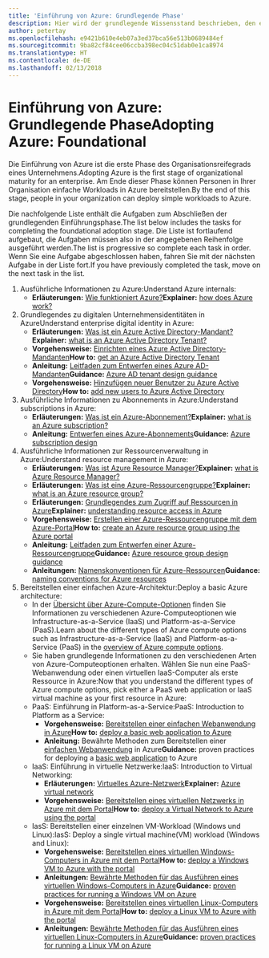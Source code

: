 ```yaml
---
title: 'Einführung von Azure: Grundlegende Phase'
description: Hier wird der grundlegende Wissensstand beschrieben, den ein Unternehmen für die Einführung von Azure benötigt.
author: petertay
ms.openlocfilehash: e9421b610e4eb07a3ed37bca56e513b0689484ef
ms.sourcegitcommit: 9ba82cf84cee06ccba398ec04c51dab0e1ca8974
ms.translationtype: HT
ms.contentlocale: de-DE
ms.lasthandoff: 02/13/2018
---
```

# <a name="adopting-azure-foundational"></a><span data-ttu-id="f9c10-103">Einführung von Azure: Grundlegende Phase</span><span class="sxs-lookup"><span data-stu-id="f9c10-103">Adopting Azure: Foundational</span></span>

<span data-ttu-id="f9c10-104">Die Einführung von Azure ist die erste Phase des Organisationsreifegrads eines Unternehmens.</span><span class="sxs-lookup"><span data-stu-id="f9c10-104">Adopting Azure is the first stage of organizational maturity for an enterprise.</span></span> <span data-ttu-id="f9c10-105">Am Ende dieser Phase können Personen in Ihrer Organisation einfache Workloads in Azure bereitstellen.</span><span class="sxs-lookup"><span data-stu-id="f9c10-105">By the end of this stage, people in your organization can deploy simple workloads to Azure.</span></span>

<span data-ttu-id="f9c10-106">Die nachfolgende Liste enthält die Aufgaben zum Abschließen der grundlegenden Einführungsphase.</span><span class="sxs-lookup"><span data-stu-id="f9c10-106">The list below includes the tasks for completing the foundational adoption stage.</span></span> <span data-ttu-id="f9c10-107">Die Liste ist fortlaufend aufgebaut, die Aufgaben müssen also in der angegebenen Reihenfolge ausgeführt werden.</span><span class="sxs-lookup"><span data-stu-id="f9c10-107">The list is progressive so complete each task in order.</span></span> <span data-ttu-id="f9c10-108">Wenn Sie eine Aufgabe abgeschlossen haben, fahren Sie mit der nächsten Aufgabe in der Liste fort.</span><span class="sxs-lookup"><span data-stu-id="f9c10-108">If you have previously completed the task, move on the next task in the list.</span></span> 

1. <span data-ttu-id="f9c10-109">Ausführliche Informationen zu Azure:</span><span class="sxs-lookup"><span data-stu-id="f9c10-109">Understand Azure internals:</span></span>
    - <span data-ttu-id="f9c10-110">**Erläuterungen:** [Wie funktioniert Azure?](azure-explainer.md)</span><span class="sxs-lookup"><span data-stu-id="f9c10-110">**Explainer:** [how does Azure work?](azure-explainer.md)</span></span>
2. <span data-ttu-id="f9c10-111">Grundlegendes zu digitalen Unternehmensidentitäten in Azure</span><span class="sxs-lookup"><span data-stu-id="f9c10-111">Understand enterprise digital identity in Azure:</span></span>
    - <span data-ttu-id="f9c10-112">**Erläuterungen:** [Was ist ein Azure Active Directory-Mandant?](tenant-explainer.md)</span><span class="sxs-lookup"><span data-stu-id="f9c10-112">**Explainer:** [what is an Azure Active Directory Tenant?](tenant-explainer.md)</span></span>
    - <span data-ttu-id="f9c10-113">**Vorgehensweise:** [Einrichten eines Azure Active Directory-Mandanten](/azure/active-directory/develop/active-directory-howto-tenant?toc=/azure/architecture/cloud-adoption-guide/toc.json)</span><span class="sxs-lookup"><span data-stu-id="f9c10-113">**How to:** [get an Azure Active Directory Tenant](/azure/active-directory/develop/active-directory-howto-tenant?toc=/azure/architecture/cloud-adoption-guide/toc.json)</span></span>
    - <span data-ttu-id="f9c10-114">**Anleitung:** [Leitfaden zum Entwerfen eines Azure AD-Mandanten](tenant.md)</span><span class="sxs-lookup"><span data-stu-id="f9c10-114">**Guidance:** [Azure AD tenant design guidance](tenant.md)</span></span>
    - <span data-ttu-id="f9c10-115">**Vorgehensweise:** [Hinzufügen neuer Benutzer zu Azure Active Directory](/azure/active-directory/add-users-azure-active-directory?toc=/azure/architecture/cloud-adoption-guide/toc.json)</span><span class="sxs-lookup"><span data-stu-id="f9c10-115">**How to:** [add new users to Azure Active Directory](/azure/active-directory/add-users-azure-active-directory?toc=/azure/architecture/cloud-adoption-guide/toc.json)</span></span>    
3. <span data-ttu-id="f9c10-116">Ausführliche Informationen zu Abonnements in Azure:</span><span class="sxs-lookup"><span data-stu-id="f9c10-116">Understand subscriptions in Azure:</span></span>
    - <span data-ttu-id="f9c10-117">**Erläuterungen:** [Was ist ein Azure-Abonnement?](subscription-explainer.md)</span><span class="sxs-lookup"><span data-stu-id="f9c10-117">**Explainer:** [what is an Azure subscription?](subscription-explainer.md)</span></span>
    - <span data-ttu-id="f9c10-118">**Anleitung:** [Entwerfen eines Azure-Abonnements](subscription.md)</span><span class="sxs-lookup"><span data-stu-id="f9c10-118">**Guidance:** [Azure subscription design](subscription.md)</span></span>
4. <span data-ttu-id="f9c10-119">Ausführliche Informationen zur Ressourcenverwaltung in Azure:</span><span class="sxs-lookup"><span data-stu-id="f9c10-119">Understand resource management in Azure:</span></span> 
    - <span data-ttu-id="f9c10-120">**Erläuterungen:** [Was ist Azure Resource Manager?](resource-manager-explainer.md)</span><span class="sxs-lookup"><span data-stu-id="f9c10-120">**Explainer:** [what is Azure Resource Manager?](resource-manager-explainer.md)</span></span>
    - <span data-ttu-id="f9c10-121">**Erläuterungen:** [Was ist eine Azure-Ressourcengruppe?](resource-group-explainer.md)</span><span class="sxs-lookup"><span data-stu-id="f9c10-121">**Explainer:** [what is an Azure resource group?](resource-group-explainer.md)</span></span>
    - <span data-ttu-id="f9c10-122">**Erläuterungen:** [Grundlegendes zum Zugriff auf Ressourcen in Azure](/azure/active-directory/active-directory-understanding-resource-access?toc=/azure/architecture/cloud-adoption-guide/toc.json)</span><span class="sxs-lookup"><span data-stu-id="f9c10-122">**Explainer:** [understanding resource access in Azure](/azure/active-directory/active-directory-understanding-resource-access?toc=/azure/architecture/cloud-adoption-guide/toc.json)</span></span>
    - <span data-ttu-id="f9c10-123">**Vorgehensweise:** [Erstellen einer Azure-Ressourcengruppe mit dem Azure-Portal](/azure/azure-resource-manager/resource-group-portal?toc=/azure/architecture/cloud-adoption-guide/toc.json)</span><span class="sxs-lookup"><span data-stu-id="f9c10-123">**How to:** [create an Azure resource group using the Azure portal](/azure/azure-resource-manager/resource-group-portal?toc=/azure/architecture/cloud-adoption-guide/toc.json)</span></span>
    - <span data-ttu-id="f9c10-124">**Anleitung:** [Leitfaden zum Entwerfen einer Azure-Ressourcengruppe](resource-group.md)</span><span class="sxs-lookup"><span data-stu-id="f9c10-124">**Guidance:** [Azure resource group design guidance](resource-group.md)</span></span>
    - <span data-ttu-id="f9c10-125">**Anleitungen:** [Namenskonventionen für Azure-Ressourcen](/azure/architecture/best-practices/naming-conventions?toc=/azure/architecture/cloud-adoption-guide/toc.json)</span><span class="sxs-lookup"><span data-stu-id="f9c10-125">**Guidance:** [naming conventions for Azure resources](/azure/architecture/best-practices/naming-conventions?toc=/azure/architecture/cloud-adoption-guide/toc.json)</span></span>
5. <span data-ttu-id="f9c10-126">Bereitstellen einer einfachen Azure-Architektur:</span><span class="sxs-lookup"><span data-stu-id="f9c10-126">Deploy a basic Azure architecture:</span></span>
    - <span data-ttu-id="f9c10-127">In der [Übersicht über Azure-Compute-Optionen](/azure/architecture/guide/technology-choices/compute-overview?toc=/azure/architecture/cloud-adoption-guide/toc.json) finden Sie Informationen zu verschiedenen Azure-Computeoptionen wie Infrastructure-as-a-Service (IaaS) und Platform-as-a-Service (PaaS).</span><span class="sxs-lookup"><span data-stu-id="f9c10-127">Learn about the different types of Azure compute options such as Infrastructure-as-a-Service (IaaS) and Platform-as-a-Service (PaaS) in the [overview of Azure compute options](/azure/architecture/guide/technology-choices/compute-overview?toc=/azure/architecture/cloud-adoption-guide/toc.json).</span></span>
    - <span data-ttu-id="f9c10-128">Sie haben grundlegende Informationen zu den verschiedenen Arten von Azure-Computeoptionen erhalten. Wählen Sie nun eine PaaS-Webanwendung oder einen virtuellen IaaS-Computer als erste Ressource in Azure:</span><span class="sxs-lookup"><span data-stu-id="f9c10-128">Now that you understand the different types of Azure compute options, pick either a PaaS web application or IaaS virtual machine as your first resource in Azure:</span></span>
    - <span data-ttu-id="f9c10-129">PaaS: Einführung in Platform-as-a-Service:</span><span class="sxs-lookup"><span data-stu-id="f9c10-129">PaaS: Introduction to Platform as a Service:</span></span>
        - <span data-ttu-id="f9c10-130">**Vorgehensweise:** [Bereitstellen einer einfachen Webanwendung in Azure](/azure/app-service/app-service-web-overview?toc=/azure/architecture/cloud-adoption-guide/toc.json)</span><span class="sxs-lookup"><span data-stu-id="f9c10-130">**How to:** [deploy a basic web application to Azure](/azure/app-service/app-service-web-overview?toc=/azure/architecture/cloud-adoption-guide/toc.json)</span></span>
        - <span data-ttu-id="f9c10-131">**Anleitung:** Bewährte Methoden zum Bereitstellen einer [einfachen Webanwendung](/azure/architecture/reference-architectures/app-service-web-app/basic-web-app?toc=/azure/architecture/cloud-adoption-guide/toc.json) in Azure</span><span class="sxs-lookup"><span data-stu-id="f9c10-131">**Guidance:** proven practices for deploying a [basic web application](/azure/architecture/reference-architectures/app-service-web-app/basic-web-app?toc=/azure/architecture/cloud-adoption-guide/toc.json) to Azure</span></span>
    - <span data-ttu-id="f9c10-132">IaaS: Einführung in virtuelle Netzwerke:</span><span class="sxs-lookup"><span data-stu-id="f9c10-132">IaaS: Introduction to Virtual Networking:</span></span>
        - <span data-ttu-id="f9c10-133">**Erläuterungen:** [Virtuelles Azure-Netzwerk](/azure/virtual-network/virtual-networks-overview?toc=/azure/architecture/cloud-adoption-guide/toc.json)</span><span class="sxs-lookup"><span data-stu-id="f9c10-133">**Explainer:** [Azure virtual network](/azure/virtual-network/virtual-networks-overview?toc=/azure/architecture/cloud-adoption-guide/toc.json)</span></span>
        - <span data-ttu-id="f9c10-134">**Vorgehensweise:** [Bereitstellen eines virtuellen Netzwerks in Azure mit dem Portal](/azure/virtual-network/virtual-networks-create-vnet-arm-pportal?toc=/azure/architecture/cloud-adoption-guide/toc.json)</span><span class="sxs-lookup"><span data-stu-id="f9c10-134">**How to:** [deploy a Virtual Network to Azure using the portal](/azure/virtual-network/virtual-networks-create-vnet-arm-pportal?toc=/azure/architecture/cloud-adoption-guide/toc.json)</span></span>
    - <span data-ttu-id="f9c10-135">IasS: Bereitstellen einer einzelnen VM-Workload (Windows und Linux):</span><span class="sxs-lookup"><span data-stu-id="f9c10-135">IasS: Deploy a single virtual machine(VM) workload (Windows and Linux):</span></span>
        - <span data-ttu-id="f9c10-136">**Vorgehensweise:** [Bereitstellen eines virtuellen Windows-Computers in Azure mit dem Portal](/azure/virtual-machines/windows/quick-create-portal?toc=/azure/architecture/cloud-adoption-guide/toc.json)</span><span class="sxs-lookup"><span data-stu-id="f9c10-136">**How to:** [deploy a Windows VM to Azure with the portal](/azure/virtual-machines/windows/quick-create-portal?toc=/azure/architecture/cloud-adoption-guide/toc.json)</span></span>
        - <span data-ttu-id="f9c10-137">**Anleitungen:** [Bewährte Methoden für das Ausführen eines virtuellen Windows-Computers in Azure](/azure/architecture/reference-architectures/virtual-machines-windows/single-vm?toc=/azure/architecture/cloud-adoption-guide/toc.json)</span><span class="sxs-lookup"><span data-stu-id="f9c10-137">**Guidance:** [proven practices for running a Windows VM on Azure](/azure/architecture/reference-architectures/virtual-machines-windows/single-vm?toc=/azure/architecture/cloud-adoption-guide/toc.json)</span></span>
        - <span data-ttu-id="f9c10-138">**Vorgehensweise:** [Bereitstellen eines virtuellen Linux-Computers in Azure mit dem Portal](/azure/virtual-machines/linux/quick-create-portal?toc=/azure/architecture/cloud-adoption-guide/toc.json)</span><span class="sxs-lookup"><span data-stu-id="f9c10-138">**How to:** [deploy a Linux VM to Azure with the portal](/azure/virtual-machines/linux/quick-create-portal?toc=/azure/architecture/cloud-adoption-guide/toc.json)</span></span>
        - <span data-ttu-id="f9c10-139">**Anleitungen:** [Bewährte Methoden für das Ausführen eines virtuellen Linux-Computers in Azure](/azure/architecture/reference-architectures/virtual-machines-linux/single-vm?toc=/azure/architecture/cloud-adoption-guide/toc.json)</span><span class="sxs-lookup"><span data-stu-id="f9c10-139">**Guidance:** [proven practices for running a Linux VM on Azure](/azure/architecture/reference-architectures/virtual-machines-linux/single-vm?toc=/azure/architecture/cloud-adoption-guide/toc.json)</span></span>
